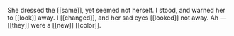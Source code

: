 She dressed the [[same]], yet seemed not herself. I stood, and warned her to [[look]] away. I [[changed]], and her sad eyes [[looked]] not away. Ah — [[they]] were a [[new]] [[color]]. 